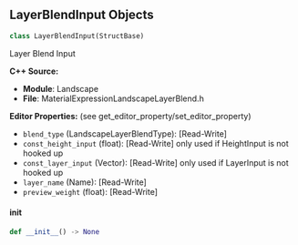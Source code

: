 ## LayerBlendInput Objects

```python
class LayerBlendInput(StructBase)
```

Layer Blend Input

**C++ Source:**

- **Module**: Landscape
- **File**: MaterialExpressionLandscapeLayerBlend.h

**Editor Properties:** (see get_editor_property/set_editor_property)

- ``blend_type`` (LandscapeLayerBlendType):  [Read-Write]
- ``const_height_input`` (float):  [Read-Write] only used if HeightInput is not hooked up
- ``const_layer_input`` (Vector):  [Read-Write] only used if LayerInput is not hooked up
- ``layer_name`` (Name):  [Read-Write]
- ``preview_weight`` (float):  [Read-Write]

<a id="unreal.LayerBlendInput.__init__"></a>

#### __init__

```python
def __init__() -> None
```

<a id="unreal.PhysicalMaterialInput"></a>